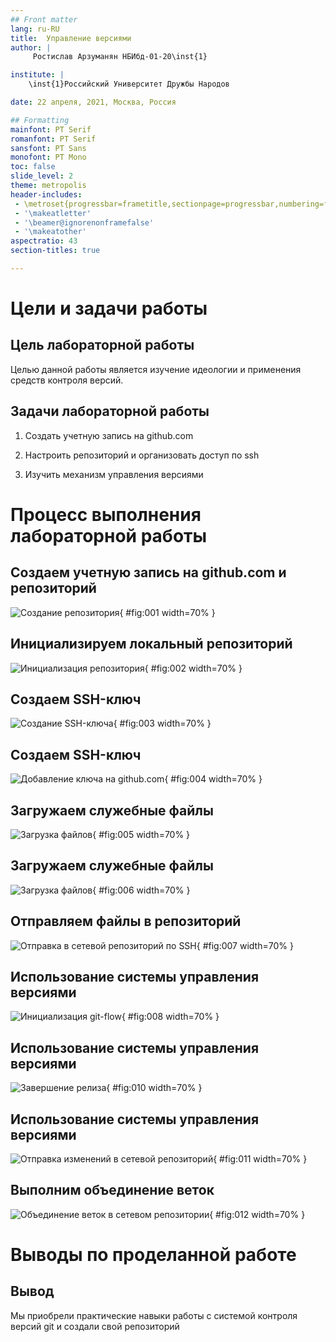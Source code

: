 ```yaml
---
## Front matter
lang: ru-RU
title:  Управление версиями
author: |
	 Ростислав Арзуманян НБИбд-01-20\inst{1}

institute: |
	\inst{1}Российский Университет Дружбы Народов

date: 22 апреля, 2021, Москва, Россия

## Formatting
mainfont: PT Serif
romanfont: PT Serif
sansfont: PT Sans
monofont: PT Mono
toc: false
slide_level: 2
theme: metropolis
header-includes: 
 - \metroset{progressbar=frametitle,sectionpage=progressbar,numbering=fraction}
 - '\makeatletter'
 - '\beamer@ignorenonframefalse'
 - '\makeatother'
aspectratio: 43
section-titles: true

---
```


# Цели и задачи работы

## Цель лабораторной работы

Целью данной работы является изучение идеологии и применения средств контроля версий.

## Задачи лабораторной работы

1. Создать учетную запись на github.com

2. Настроить репозиторий и организовать доступ по ssh

3. Изучить механизм управления версиями

# Процесс выполнения лабораторной работы

## Создаем учетную запись на github.com и репозиторий

![Создание репозитория](image/01.png){ #fig:001 width=70% }

## Инициализируем локальный репозиторий

![Инициализация репозитория](image/02.png){ #fig:002 width=70% }

## Создаем SSH-ключ

![Создание SSH-ключа](image/03.png){ #fig:003 width=70% }

## Создаем SSH-ключ

![Добавление ключа на github.com ](image/04.png){ #fig:004 width=70% }

## Загружаем служебные файлы

![Загрузка файлов](image/05.png){ #fig:005 width=70% }

## Загружаем служебные файлы

![Загрузка файлов](image/06.png){ #fig:006 width=70% }

## Отправляем файлы в репозиторий

![Отправка в сетевой репозиторий по SSH](image/07.png){ #fig:007 width=70% }

## Использование системы управления версиями

![Инициализация git-flow](image/08.png){ #fig:008 width=70% }

## Использование системы управления версиями

![Завершение релиза](image/10.png){ #fig:010 width=70% }

## Использование системы управления версиями

![Отправка изменений в сетевой репозиторий](image/11.png){ #fig:011 width=70% }

## Выполним объединение веток

![Объединение веток в сетевом репозитории](image/12.png){ #fig:012 width=70% }

# Выводы по проделанной работе

## Вывод

Мы приобрели практические навыки работы с системой контроля версий git и создали свой репозиторий